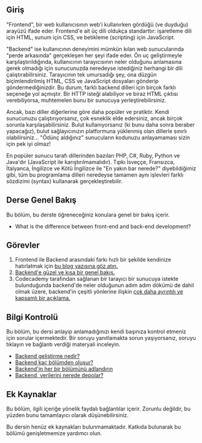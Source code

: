 ## Giriş

"Frontend", bir web kullanıcısının web'i kullanırken gördüğü (ve duyduğu) arayüzü ifade eder. Frontend'e ait üç dili oldukça standarttır: işaretleme dili için HTML, sunum için CSS, ve betikleme (scripting) için JavaScript.

"Backend" ise kullanıcının deneyimini mümkün kılan web sunucularında "perde arkasında" gerçekleşen her şeyi ifade eder. Ön uç geliştirmeyle karşılaştırıldığında, kullanıcının tarayıcısının neler olduğunu anlamasına gerek olmadığı için sunucunuzda neredeyse istediğiniz herhangi bir dili çalıştırabilirsiniz. Tarayıcının tek umursadığı şey, ona düzgün biçimlendirilmiş HTML, CSS ve JavaScript dosyaları gönderip göndermediğinizdir. Bu durum, farklı backend dilleri için birçok farklı seçeneğe yol açmıştır. Bir HTTP isteği alabiliyor ve biraz HTML çıktısı verebiliyorsa, muhtemelen bunu bir sunucuya yerleştirebilirsiniz.

Ancak, bazı diller diğerlerine göre daha popüler ve pratiktir. Kendi sunucunuzu çalıştırıyorsanız, çok esneklik elde edersiniz, ancak birçok sorunla karşılaşabilirsiniz. Bulut kullanıyorsanız (ki bunu daha sonra beraber yapacağız), bulut sağlayıcınızın platformuna yüklenmiş olan dillerle sınırlı olabilirsiniz... "Ödünç aldığınız" sunucuların kodunuzu anlayamaması sizin için pek iyi olmaz!

En popüler sunucu tarafı dillerinden bazıları PHP, C#, Ruby, Python ve Java'dır (JavaScript ile karıştırılmamalıdır). Tıpkı İsveççe, Fransızca, İtalyanca, İngilizce ve Kötü İngilizce ile "En yakın bar nerede?" diyebildiğimiz gibi, tüm bu programlama dilleri neredeyse tamamen aynı işlevleri farklı sözdizimi (syntax) kullanarak gerçekleştirebilir.

## Derse Genel Bakış

Bu bölüm, bu derste öğreneceğiniz konulara genel bir bakış içerir.

- What is the difference between front-end and back-end development?

## Görevler

1. Frontend ile Backend arasındaki farkı hızlı bir şekilde kendinize hatırlatmak için [bu blog yazısına göz atın.](https://blog.teamtreehouse.com/i-dont-speak-your-language-frontend-vs-backend)
2. [Backend'e güzel ve kısa bir genel bakış.](https://techterms.com/definition/backend)
3. Codecademy tarafından sağlanan bir tarayıcı bir sunucuya istekte bulunduğunda backend'de neler olduğunun adım adım dökümü de dahil olmak üzere, backend'in çeşitli yönlerine ilişkin [çok daha ayrıntılı ve kapsamlı bir açıklama.](https://www.codecademy.com/article/back-end-architecture)

## Bilgi Kontrolü
Bu bölüm, bu dersi anlayıp anlamadığınızı kendi başınıza kontrol etmeniz için sorular içermektedir. Bir soruyu yanıtlamakta sorun yaşıyorsanız, soruyu tıklayın ve bağlantı verdiği materyali inceleyin.

- [Backend geliştirme nedir?](https://techterms.com/definition/backend)
- [Backend kaç bölümden oluşur?](https://www.codecademy.com/article/back-end-architecture)
- [Backend'in her bir bölümünü adlandırın](https://www.codecademy.com/article/back-end-architecture)
- [Backend, verilerini nerede depolar?](https://www.codecademy.com/article/back-end-architecture)

## Ek Kaynaklar

Bu bölüm, ilgili içeriğe yönelik faydalı bağlantılar içerir. Zorunlu değildir, bu yüzden bunu tamamlayıcı olarak düşünebilirsiniz.

Bu dersin henüz ek kaynakları bulunmamaktadır. Katkıda bulunarak bu bölümü genişletmemize yardımcı olun.